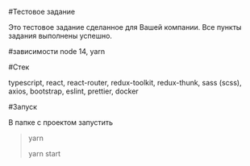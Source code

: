 #Тестовое задание

Это тестовое задание сделанное для Вашей компании.
Все пункты задания выполнены успешно.

#зависимости
node 14, yarn

#Стек

typescript, react, react-router, redux-toolkit, redux-thunk, sass (scss), axios, bootstrap, eslint, prettier, docker

#Запуск

В папке с проектом запустить

> yarn
>
> yarn start






